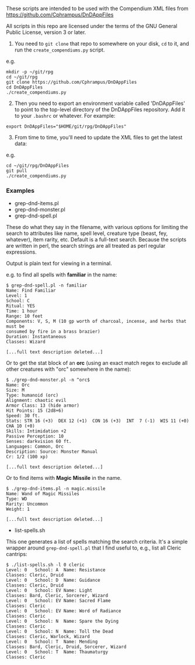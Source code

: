 
These scripts are intended to be used with the Compendium XML files from
https://github.com/Cphrampus/DnDAppFiles

All scripts in this repo are licensed under the terms of the GNU General Public
License, version 3 or later.

1. You need to `git clone` that repo to somewhere on your disk, `cd` to it, and
run the `create_compendiums.py` script.

e.g.

```
mkdir -p ~/git/rpg
cd ~/git/rpg
git clone https://github.com/Cphrampus/DnDAppFiles
cd DnDAppFiles
./create_compendiums.py
```


2. Then you need to export an environment variable called 'DnDAppFiles' to point to
the top-level directory of the DnDAppFiles repository.  Add it to your `.bashrc` or
whatever.  For example:

```
export DnDAppFiles="$HOME/git/rpg/DnDAppFiles"

```

3. From time to time, you'll need to update the XML files to get the latest data:

e.g.

```
cd ~/git/rpg/DnDAppFiles
git pull
./create_compendiums.py
```

### Examples


 * grep-dnd-items.pl
 * grep-dnd-monster.pl
 * grep-dnd-spell.pl

These do what they say in the filename, with various options for limiting
the search to attributes like name, spell level, creature type (beast, fey,
whatever), item rarity, etc.  Default is a full-text search.  Because the
scripts are written in perl, the search strings are all treated as perl regular
expressions.

Output is plain text for viewing in a terminal.

e.g. to find all spells with **familiar** in the name:

```
$ grep-dnd-spell.pl -n familiar
Name: Find Familiar
Level: 1
School: C
Ritual: YES
Time: 1 hour
Range: 10 feet
Components: V, S, M (10 gp worth of charcoal, incense, and herbs that must be
consumed by fire in a brass brazier)
Duration: Instantaneous
Classes: Wizard

[...full text description deleted...]

```

Or to get the stat block of an **orc** (using an exact match regex to exclude
all other creatures with "orc" somewhere in the name):

```
$ ./grep-dnd-monster.pl -n ^orc$
Name: Orc
Size: M
Type: humanoid (orc)
Alignment: chaotic evil
Armor Class: 13 (hide armor)
Hit Points: 15 (2d8+6)
Speed: 30 ft.
Stats: STR 16 (+3)  DEX 12 (+1)  CON 16 (+3)  INT  7 (-1)  WIS 11 (+0)	CHA 10 (+0)  
Skills: Intimidation +2
Passive Perception: 10
Senses: darkvision 60 ft.
Languages: Common, Orc
Description: Source: Monster Manual
Cr: 1/2 (100 xp)

[...full text description deleted...]

```

Or to find items with **Magic Missile** in the name.

```
$ ./grep-dnd-items.pl -n magic.missile
Name: Wand of Magic Missiles
Type: WD
Rarity: Uncommon
Weight: 1

[...full text description deleted...]
```


 * list-spells.sh

This one generates a list of spells matching the search criteria.  It's a
simple wrapper around `grep-dnd-spell.pl` that I find useful to, e.g., list all
Cleric cantrips:

```
$ ./list-spells.sh -l 0 cleric
Level: 0   School: A  Name: Resistance                         Classes: Cleric, Druid
Level: 0   School: D  Name: Guidance                           Classes: Cleric, Druid
Level: 0   School: EV Name: Light                              Classes: Bard, Cleric, Sorcerer, Wizard
Level: 0   School: EV Name: Sacred Flame                       Classes: Cleric
Level: 0   School: EV Name: Word of Radiance                   Classes: Cleric
Level: 0   School: N  Name: Spare the Dying                    Classes: Cleric
Level: 0   School: N  Name: Toll the Dead                      Classes: Cleric, Warlock, Wizard
Level: 0   School: T  Name: Mending                            Classes: Bard, Cleric, Druid, Sorcerer, Wizard
Level: 0   School: T  Name: Thaumaturgy                        Classes: Cleric

```

